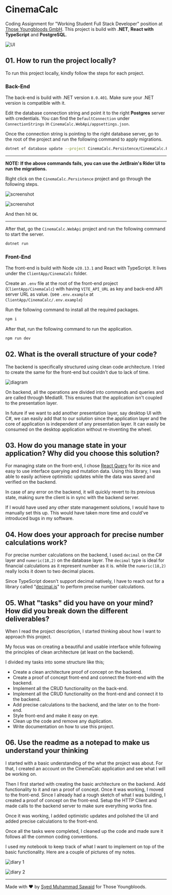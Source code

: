 # CinemaCalc

Coding Assignment for "Working Student Full Stack Developer" position at [Those Youngbloods GmbH](https://thoseyoungbloods.com). This project is build with **.NET**, **React with TypeScript** and **PostgreSQL**.

![UI](/docs/ui.png)

## 01. How to run the project locally?

To run this project locally, kindly follow the steps for each project.

### Back-End

The back-end is build with .NET version `8.0.401`. Make sure your .NET version is compatible with it.

Edit the database connection string and point it to the right **Postgres** server with credentials. You can find the `DefaultConnection` under `ConnectionStrings` in `CinemaCalc.WebApi/appsettings.json`.

Once the connection string is pointing to the right database server, go to the root of the project and run the following command to apply migrations.

```bash
dotnet ef database update --project CinemaCalc.Persistence/CinemaCalc.Persistence.csproj --startup-project CinemaCalc.WebApi/CinemaCalc.WebApi.csproj --context CinemaCalc.Persistence.Data.ApplicationDbContext --configuration Debug 20240928031710_AddedPrecision
```

---
**NOTE: If the above commands fails, you can use the JetBrain's Rider UI to run the migrations.**

Right click on the `CinemaCalc.Persistence` project and go through the following steps.

![screenshot](docs/context-menu.png)

![screenshot](docs/configuration.png)

And then hit `OK`.

---

After that, go the `CinemaCalc.WebApi` project and run the following command to start the server.

```bash
dotnet run
```

### Front-End

The front-end is build with Node `v20.13.1` and React with TypeScript. It lives under the `ClientApp/CinemaCalc` folder.

Create an `.env` file at the root of the front-end project (`ClientApp/CinemaCalc`) with having `VITE_API_URL` as key and back-end API server URL as value. (see `.env.example` at `ClientApp/CinemaCalc/.env.example`)

Run the following command to install all the required packages.

```bash
npm i
```

After that, run the following command to run the application.

```bash
npm run dev
```

## 02. What is the overall structure of your code?

The backend is specifically structured using clean code architecture. I tried to create the same for the front-end but couldn't due to lack of time.

![diagram](docs/clean-architecture.png)

On backend, all the operations are divided into commands and queries and are called through MediatR. This ensures that the application isn't coupled to the presentation layer.

In future if we want to add another presentation layer, say desktop UI with C#, we can easily add that to our solution since the application layer and the core of application is independent of any presentation layer. It can easily be consumed on the desktop application without re-inventing the wheel.

## 03. How do you manage state in your application? Why did you choose this solution?

For managing state on the front-end, I chose [React Query](https://tanstack.com/query/latest/docs/framework/react/overview) for its nice and easy to use interface querying and mutation data. Using this library, I was able to easily achieve optimistic updates while the data was saved and verified on the backend.

In case of any error on the backend, it will quickly revert to its previous state, making sure the client is in sync with the backend server.

If I would have used any other state management solutions, I would have to manually set this up. This would have taken more time and could've introduced bugs in my software.

## 04. How does your approach for precise number calculations work?

For precise number calculations on the backend, I used `decimal` on the C# layer and `numeric(18,2)` on the database layer. The `decimal` type is ideal for financial calculations as it represent number as it is. while the `numeric(18,2)` really locks it down to two decimal places.

Since TypeScript doesn't support decimal natively, I have to reach out for a library called "[decimal.js](https://github.com/MikeMcl/decimal.js)" to perform precise number calculations.

## 05. What "tasks" did you have on your mind? How did you break down the different deliverables?

When I read the project description, I started thinking about how I want to approach this project.

My focus was on creating a beautiful and usable interface while following the principles of clean architecture (at least on the backend).

I divided my tasks into some structure like this;

- Create a clean architecture proof of concept on the backend.
- Create a proof of concept front-end and connect the front-end with the backend.
- Implement all the CRUD functionality on the back-end.
- Implement all the CRUD functionality on the front-end and connect it to the backend.
- Add precise calculations to the backend, and the later on to the front-end.
- Style front-end and make it easy on eye.
- Clean up the code and remove any duplication.
- Write documentation on how to use this project.

## 06. Use the readme as a notepad to make us understand your thinking

I started with a basic understanding of the what the project was about. For that, I created an account on the CinemaCalc application and see what I will be working on.

Then I first started with creating the basic architecture on the backend. Add functionality to it and ran a proof of concept. Once it was working, I moved to the front-end. Since I already had a rough sketch of what I was building, I created a proof of concept on the front-end. Setup the HTTP Client and made calls to the backend server to make sure everything works fine.

Once it was working, I added optimistic updates and polished the UI and added precise calculations to the front-end.

Once all the tasks were completed, I cleaned up the code and made sure it follows all the common coding conventions.

I used my notebook to keep track of what I want to implement on top of the basic functionality. Here are a couple of pictures of my notes.

![diary 1](/docs/first.png)

![diary 2](/docs/second.png)

---

Made with ❤️ by [Syed Muhammad Sawaid](https://syedmsawaid.com) for Those Youngbloods.
